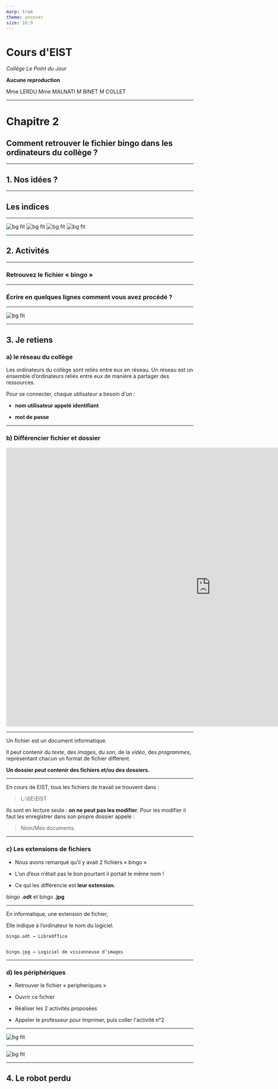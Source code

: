 ```yaml
---
marp: true
theme: uncover
size: 16:9
---
```

<!-- paginate: true -->
# Cours d'EIST

*Collège Le Point du Jour*

**Aucune reproduction**

Mme LERDU
Mme MALNATI
M BINET
M COLLET


---


# Chapitre 2

## Comment retrouver le fichier bingo dans les ordinateurs du collège ?

---


## 1. Nos idées ?

---

## Les indices

---

![bg fit](1.png)
![bg fit](2.png)
![bg fit](3.png)
![bg fit](4.png)

---

## 2. Activités

---

### **Retrouvez le fichier « bingo »**


---

### **Écrire en quelques lignes comment vous avez procédé ?**



---

![bg fit](4b.png)


---

## 3. Je retiens

### a) le réseau du collège

Les ordinateurs du collège sont reliés entre eux en réseau. Un réseau est un ensemble d’ordinateurs reliés entre eux de manière à partager des ressources.

Pour se connecter, chaque utilisateur a besoin d'un :

- **nom utilisateur appelé identifiant**

- **mot de passe**


---


### b) Différencier fichier et dossier

<iframe width="1100" height="750" src="https://www.youtube.com/embed/HdXTitjW1Y0" title="YouTube video player" frameborder="0" allow="accelerometer; autoplay; clipboard-write; encrypted-media; gyroscope; picture-in-picture" allowfullscreen></iframe>


---

Un fichier est un document informatique.

Il peut contenir du *texte*, des *images*, du *son*, de la *vidéo*, des *programmes*, représentant chacun un format de fichier différent.

**Un dossier peut contenir des fichiers et/ou des dossiers.**

---

En cours de EIST, tous les fichiers de travail se trouvent dans :  

>L:\6E\EIST


Ils sont en lecture seule : **on ne peut pas les modifier**. 
Pour les modifier il faut les enregistrer dans son propre dossier appelé : 

>Nom/Mes documents. 

---

### c) Les extensions de fichiers

- Nous avons remarqué qu’il y avait 2 fichiers « bingo »

- L’un d’eux n’était pas le bon pourtant il portait le même nom !

- Ce qui les différencie est **leur extension.**

bingo **.odt** et bingo **.jpg**

---



En informatique, une extension de fichier,

Elle indique à l’ordinateur le nom du logiciel.


    bingo.odt → LibreOffice


    bingo.jpg → Logiciel de visionneuse d’images


---


### d) les périphériques

- Retrouver le fichier « peripheriques »

- Ouvrir ce fichier

- Réaliser les 2 activités proposées

- Appeler le professeur pour Imprimer, puis coller l'activité n°2


---

![bg fit](7.png)    

---


![bg fit](8.png)

---

## 4. Le robot perdu


